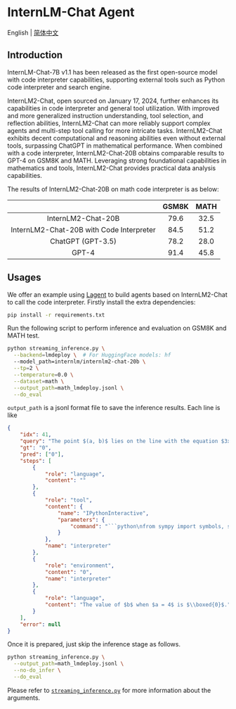# InternLM-Chat Agent

English | [简体中文](README_zh-CN.md)

## Introduction

InternLM-Chat-7B v1.1 has been released as the first open-source model with code interpreter capabilities, supporting external tools such as Python code interpreter and search engine.

InternLM2-Chat, open sourced on January 17, 2024, further enhances its capabilities in code interpreter and general tool utilization. With improved and more generalized instruction understanding, tool selection, and reflection abilities, InternLM2-Chat can more reliably support complex agents and multi-step tool calling for more intricate tasks. InternLM2-Chat exhibits decent computational and reasoning abilities even without external tools, surpassing ChatGPT in mathematical performance. When combined with a code interpreter, InternLM2-Chat-20B obtains comparable results to GPT-4 on GSM8K and MATH. Leveraging strong foundational capabilities in mathematics and tools, InternLM2-Chat provides practical data analysis capabilities.

The results of InternLM2-Chat-20B on math code interpreter is as below:

|                                          | GSM8K | MATH  |
| :--------------------------------------: | :---: | :---: |
|            InternLM2-Chat-20B            | 79.6  | 32.5  |
| InternLM2-Chat-20B with Code Interpreter | 84.5  | 51.2  |
|            ChatGPT (GPT-3.5)             | 78.2  | 28.0  |
|                  GPT-4                   | 91.4  | 45.8  |

## Usages

We offer an example using [Lagent](lagent.md) to build agents based on InternLM2-Chat to call the code interpreter. Firstly install the extra dependencies:

```bash
pip install -r requirements.txt
```

Run the following script to perform inference and evaluation on GSM8K and MATH test.

```bash
python streaming_inference.py \
  --backend=lmdeploy \  # For HuggingFace models: hf
  --model_path=internlm/internlm2-chat-20b \
  --tp=2 \
  --temperature=0.0 \
  --dataset=math \
  --output_path=math_lmdeploy.jsonl \
  --do_eval
```

`output_path` is a jsonl format file to save the inference results. Each line is like

```json
{
    "idx": 41, 
    "query": "The point $(a, b)$ lies on the line with the equation $3x + 2y = 12.$ When $a = 4$, what is the value of $b$?",
    "gt": "0",
    "pred": ["0"],
    "steps": [
        {
            "role": "language",
            "content": ""
        },
        {
            "role": "tool",
            "content": {
                "name": "IPythonInteractive",
                "parameters": {
                    "command": "```python\nfrom sympy import symbols, solve\n\ndef find_b():\n    x, y = symbols('x y')\n    equation = 3*x + 2*y - 12\n    b = solve(equation.subs(x, 4), y)[0]\n\n    return b\n\nresult = find_b()\nprint(result)\n```"
                }
            },
            "name": "interpreter"
        },
        {
            "role": "environment",
            "content": "0",
            "name": "interpreter"
        },
        {
            "role": "language",
            "content": "The value of $b$ when $a = 4$ is $\\boxed{0}$."
        }
    ],
    "error": null
}
```

Once it is prepared, just skip the inference stage as follows.

```bash
python streaming_inference.py \
  --output_path=math_lmdeploy.jsonl \
  --no-do_infer \
  --do_eval
```

Please refer to [`streaming_inference.py`](streaming_inference.py) for more information about the arguments.
